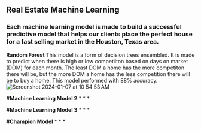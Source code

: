 ## Real Estate Machine Learning 
### Each machine learning model is made to build a successful predictive model that helps our clients place the perfect house for a fast selling market in the Houston, Texas area.

**Random Forest**
This model is a form of decision trees ensembled. It is made to predict when there is high or low competiiton based on days on market (DOM) for each month. The least DOM a home has the more competiton there will be, but the more DOM a home has the less competition there will be to buy a home. This model performed with 88% accuracy.
![Screenshot 2024-01-07 at 10 54 53 AM](https://github.com/carebear4ever/Capstone-2-Machine-Learning/assets/141070883/838b3e26-46b1-4fde-a90f-e158827c7a0b)

**#Machine Learning Model 2**
*
*
*

**#Machine Learning Model 3**
*
*
*

**#Champion Model**
*
*
*
